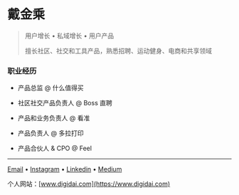 # 戴金乘

> 用户增长 • 私域增长 • 用户产品
>
> 擅长社区、社交和工具产品，熟悉招聘、运动健身、电商和共享领域

### 职业经历

- 产品总监 @ 什么值得买

- 社区社交产品负责人 @ Boss 直聘

- 产品和业务负责人 @ 看准

- 产品负责人 @ 多拉打印

- 产品合伙人 & CPO @ Feel

---

[Email](mailto:daiq@live.cn) • [Instagram](https://www.instagram.com/daijc.eth/) • [Linkedin](https://www.linkedin.com/in/daijc/?locale=zh_CN) • [Medium](https://daijc.me)

个人网站：[www.digidai.com](https://www.digidai.com)

